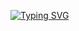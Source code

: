 [![Typing SVG](https://readme-typing-svg.demolab.com/?lines=HALLO+FRIENDS;MAU+APA+NGEREKOD+ATAU+PAKAI+SCRIPT...?;STAR+JANGAN+LUPA+YA+⭐)](https://git.io/typing-svg)

